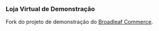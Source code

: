 ### Loja Virtual de Demonstração

Fork do projeto de demonstração do [Broadleaf Commerce](http://www.broadleafcommerce.org).
